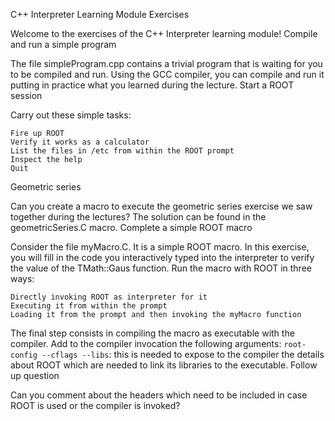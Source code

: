 C++ Interpreter Learning Module Exercises

Welcome to the exercises of the C++ Interpreter learning module!
Compile and run a simple program

The file simpleProgram.cpp contains a trivial program that is waiting for you to be compiled and run. Using the GCC compiler, you can compile and run it putting in practice what you learned during the lecture.
Start a ROOT session

Carry out these simple tasks:

    Fire up ROOT
    Verify it works as a calculator
    List the files in /etc from within the ROOT prompt
    Inspect the help
    Quit

Geometric series

Can you create a macro to execute the geometric series exercise we saw together during the lectures? The solution can be found in the geometricSeries.C macro.
Complete a simple ROOT macro

Consider the file myMacro.C. It is a simple ROOT macro. In this exercise, you will fill in the code you interactively typed into the interpreter to verify the value of the TMath::Gaus function. Run the macro with ROOT in three ways:

    Directly invoking ROOT as interpreter for it
    Executing it from within the prompt
    Loading it from the prompt and then invoking the myMacro function

The final step consists in compiling the macro as executable with the compiler. Add to the compiler invocation the following arguments: `root-config --cflags --libs`: this is needed to expose to the compiler the details about ROOT which are needed to link its libraries to the executable.
Follow up question

Can you comment about the headers which need to be included in case ROOT is used or the compiler is invoked?
